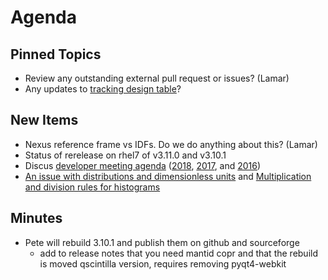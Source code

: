 Agenda
======

Pinned Topics
-------------
* Review any outstanding external pull request or issues? (Lamar)
* Any updates to [tracking design table](https://github.com/mantidproject/documents/blob/master/Project-Management/TechnicalSteeringCommittee/reports/TSC-TrackingDesignProposals.md)?

New Items
---------
* Nexus reference frame vs IDFs. Do we do anything about this? (Lamar)
* Status of rerelease on rhel7 of v3.11.0 and v3.10.1
* Discus [developer meeting agenda](http://www.mantidproject.org/Category:Workshops_2018) ([2018](https://www.mantidproject.org/Category:Developer_Workshop_2018), [2017](https://www.mantidproject.org/Category:Developer_Workshop_2017), and [2016](https://www.mantidproject.org/Category:Workshop2016))
* [An issue with distributions and dimensionless units](https://github.com/mantidproject/documents/blob/fix-divide-distribution/Design/DistributionsAndDimensionlessData.md) and [Multiplication and division rules for histograms](https://github.com/mantidproject/documents/pull/25)

Minutes
-------

* Pete will rebuild 3.10.1 and publish them on github and sourceforge
  * add to release notes that you need mantid copr and that the rebuild is moved qscintilla version, requires removing pyqt4-webkit
  
